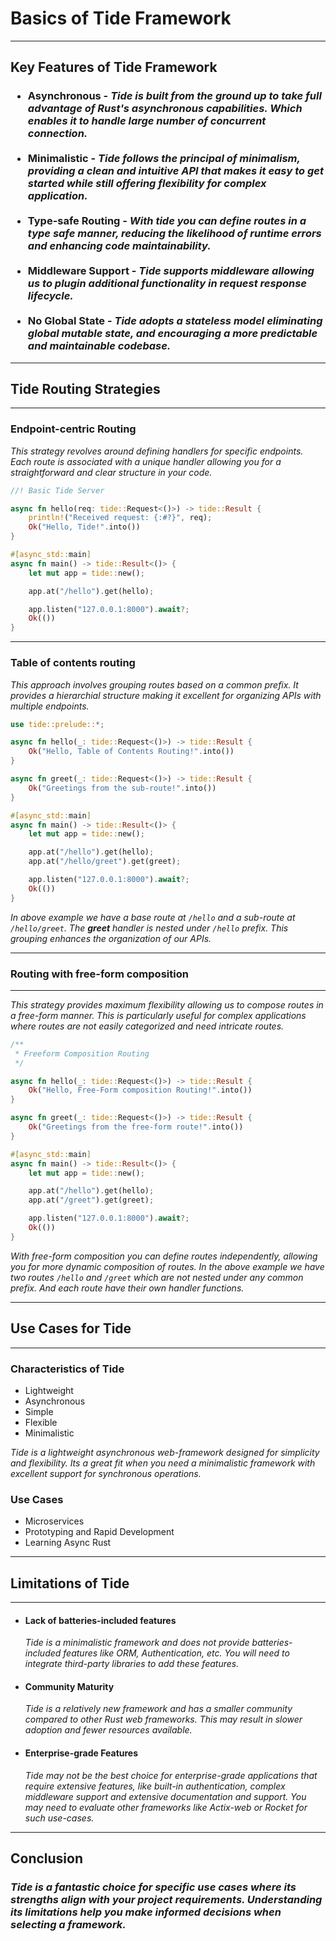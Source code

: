 # Basics of Tide Framework

---

## Key Features of Tide Framework

<h3>
    <ul>
        <li> Asynchronous - <em>Tide is built from the ground up to take full advantage of Rust's asynchronous capabilities. Which enables it to handle large number of concurrent connection.</em>
        </li>
        <br>
        <li> Minimalistic - <em>Tide follows the principal of minimalism, providing a clean and intuitive API that makes it easy to get started while still offering flexibility for complex application.</em></li>
        <br>
        <li> Type-safe Routing - <em>With tide you can define routes in a type safe manner, reducing the likelihood of runtime errors and enhancing code maintainability.</em></li>
        <br>
        <li> Middleware Support - <em>Tide supports middleware allowing us to plugin additional functionality in request response lifecycle. </em></li>
        <br>
        <li> No Global State - <em> Tide adopts a stateless model eliminating global mutable state, and encouraging a more predictable and maintainable codebase.</em></li>
    </ul>
</h4>

---
## Tide Routing Strategies
---
### Endpoint-centric Routing
_This strategy revolves around defining handlers for specific endpoints. Each route is associated with a unique handler allowing you for a straightforward and clear structure in your code._
```rust
//! Basic Tide Server

async fn hello(req: tide::Request<()>) -> tide::Result {
    println!("Received request: {:#?}", req);
    Ok("Hello, Tide!".into())
}

#[async_std::main]
async fn main() -> tide::Result<()> {
    let mut app = tide::new();

    app.at("/hello").get(hello);

    app.listen("127.0.0.1:8000").await?;
    Ok(())
}
```
---
### Table of contents routing
_This approach involves grouping routes based on a common prefix. It provides a hierarchial structure making it excellent for organizing APIs with multiple endpoints._

```rust
use tide::prelude::*;

async fn hello(_: tide::Request<()>) -> tide::Result {
    Ok("Hello, Table of Contents Routing!".into())
}

async fn greet(_: tide::Request<()>) -> tide::Result {
    Ok("Greetings from the sub-route!".into())
}

#[async_std::main]
async fn main() -> tide::Result<()> {
    let mut app = tide::new();

    app.at("/hello").get(hello);
    app.at("/hello/greet").get(greet);

    app.listen("127.0.0.1:8000").await?;
    Ok(())
}
```
_In above example we have a base route at `/hello` and a sub-route at `/hello/greet`. The **greet** handler is nested under `/hello` prefix. This grouping enhances the organization of our APIs._

---
### Routing with free-form composition
---
_This strategy provides maximum flexibility allowing us to compose routes in a free-form manner. This is particularly useful for complex applications where routes are not easily categorized and need intricate routes._

```rust
/**
 * Freeform Composition Routing
 */

async fn hello(_: tide::Request<()>) -> tide::Result {
    Ok("Hello, Free-Form composition Routing!".into())
}

async fn greet(_: tide::Request<()>) -> tide::Result {
    Ok("Greetings from the free-form route!".into())
}

#[async_std::main]
async fn main() -> tide::Result<()> {
    let mut app = tide::new();

    app.at("/hello").get(hello);
    app.at("/greet").get(greet);

    app.listen("127.0.0.1:8000").await?;
    Ok(())
}
```
_With free-form composition you can define routes independently, allowing you for more dynamic composition of routes._
_In the above example we have two routes `/hello` and `/greet` which are not nested under any common prefix. And each route have their own handler functions._

---
## Use Cases for Tide
---
### Characteristics of Tide
- Lightweight
- Asynchronous
- Simple
- Flexible
- Minimalistic

_Tide is a lightweight asynchronous web-framework designed for simplicity and flexibility. Its a great fit when you need a minimalistic framework with excellent support for synchronous operations._

### Use Cases
- Microservices
- Prototyping and Rapid Development
- Learning Async Rust 

---
## Limitations of Tide
---
- #### Lack of batteries-included features
    _Tide is a minimalistic framework and does not provide batteries-included features like ORM, Authentication, etc. You will need to integrate third-party libraries to add these features._
- #### Community Maturity
    _Tide is a relatively new framework and has a smaller community compared to other Rust web frameworks. This may result in slower adoption and fewer resources available._
- #### Enterprise-grade Features
    _Tide may not be the best choice for enterprise-grade applications that require extensive features, like built-in authentication, complex middleware support and extensive documentation and support. You may need to evaluate other frameworks like Actix-web or Rocket for such use-cases._

---
## Conclusion
### _Tide is a fantastic choice for specific use cases where its strengths align with your project requirements. Understanding its limitations help you make informed decisions when selecting a framework._ 